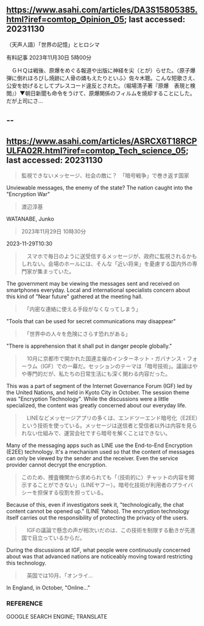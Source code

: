 ## https://www.asahi.com/articles/DA3S15805385.html?iref=comtop_Opinion_05; last accessed: 20231130

（天声人語）「世界の記憶」とヒロシマ

有料記事
2023年11月30日 5時00分

　ＧＨＱは戦後、原爆をめぐる報道や出版に神経を尖（とが）らせた。〈原子爆弾に倒れほろびし焼跡に人骨の燐もえたりといふ〉佐々木聰。こんな短歌さえ、公安を妨げるとしてプレスコード違反とされた。（堀場清子著『原爆　表現と検閲』）▼朝日新聞も命令をうけて、原爆関係のフィルムを焼却することにした。だが上司にさ…

## --

## https://www.asahi.com/articles/ASRCX6T18RCPULFA02R.html?iref=comtop_Tech_science_05; last accessed: 20231130


> 監視できないメッセージ、社会の敵に？　「暗号戦争」で巻き返す国家

Unviewable messages, the enemy of the state? The nation caught into the "Encryption War"

> 渡辺淳基

WATANABE, Junko

> 2023年11月29日 10時30分

2023-11-29T10:30

>　スマホで毎日のように送受信するメッセージが、政府に監視されるかもしれない。会場のホールには、そんな「近い将来」を憂慮する国内外の専門家が集まっていた。

The government may be viewing the messages sent and received on smartphones everyday. Local and international specialists concern about this kind of "Near future" gathered at the meeting hall.

>　「内密な連絡に使える手段がなくなってしまう」

"Tools that can be used for secret communications may disappear"

>　「世界中の人々を危険にさらす恐れがある」

"There is apprehension that it shall put in danger people globally."

>　10月に京都市で開かれた国連主催のインターネット・ガバナンス・フォーラム（IGF）での一幕だ。セッションのテーマは「暗号技術」。議論はやや専門的だが、私たちの日常生活にも深く関わる内容だった。

This was a part of segment of the Internet Governance Forum (IGF) led by the United Nations, and held in Kyoto City in October. The session theme was "Encryption Technology". While the discussions were a little specialized, the content was greatly concerned about our everyday life.

>　LINEなどメッセージアプリの多くは、エンドツーエンド暗号化（E2EE）という技術を使っている。メッセージは送信者と受信者以外は内容を見られない仕組みで、運営会社ですら暗号を解くことはできない。

Many of the messaging apps such as LINE use the End-to-End Encryption (E2EE) technology. It's a mechanism used so that the content of messages can only be viewed by the sender and the receiver. Even the service provider cannot decrypt the encryption.

> このため、捜査機関から求められても「（技術的に）チャットの内容を開示することができない」（LINEヤフー）。暗号化技術が利用者のプライバシーを担保する役割を担っている。

Because of this, even if investigators seek it, "technologically, the chat content cannot be opened up." (LINE Yahoo). The encryption technology itself carries out the responsibility of protecting the privacy of the users.

>　IGFの議論で懸念の声が相次いだのは、この技術を制限する動きが先進国で目立っているからだ。

During the discussions at IGF, what people were continuously concerned about was that advanced nations are noticeably moving toward restricting this technology. 

>　英国では10月、「オンライ…

In England, in October, "Online..."

### REFERENCE

GOOGLE SEARCH ENGINE; TRANSLATE